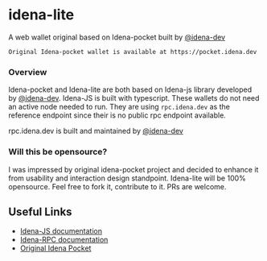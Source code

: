# idena-lite
A web wallet original based on Idena-pocket built by [@idena-dev](https://github.com/idena-dev)

```Original Idena-pocket wallet is available at https://pocket.idena.dev```

### Overview
Idena-pocket and Idena-lite are both based on Idena-js library developed by [@idena-dev](https://github.com/idena-dev). 
Idena-JS is built with typescript.
These wallets do not need an active node needed to run. 
They are using ```rpc.idena.dev``` as the reference endpoint since their is no public rpc endpoint available.

rpc.idena.dev is built and maintained by [@idena-dev](https://github.com/idena-dev/idena-pocket)

### Will this be opensource?
I was impressed by original idena-pocket project and decided to enhance it from usability and interaction design standpoint. 
Idena-lite will be 100% opensource. Feel free to fork it, contribute to it. PRs are welcome.

## Useful Links
- [Idena-JS documentation](https://www.idena.dev/idena-js/quick-start)
- [Idena-RPC documentation](https://github.com/idena-dev/idena-rpc)
- [Original Idena Pocket](https://github.com/idena-dev/idena-pocket)




